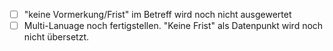 - [ ] "keine Vormerkung/Frist" im Betreff wird noch nicht ausgewertet
- [ ] Multi-Lanuage noch fertigstellen. "Keine Frist" als Datenpunkt wird noch nicht übersetzt.